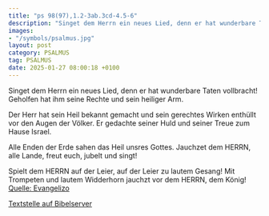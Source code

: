 ```yaml
---
title: "ps 98(97),1.2-3ab.3cd-4.5-6"
description: "Singet dem Herrn ein neues Lied, denn er hat wunderbare Taten vollbracht! Geholfen hat ihm seine Rechte und sein heiliger Arm.  Der Herr hat sein Heil bekannt gemacht und sein gerechtes Wirken enthüllt vor den Augen der Völker. Er gedachte seiner Huld und seiner Treue zum Hau...."
images:
- "/symbols/psalmus.jpg"
layout: post
category: PSALMUS
tag: PSALMUS
date: 2025-01-27 08:00:18 +0100
---
```

Singet dem Herrn ein neues Lied,
denn er hat wunderbare Taten vollbracht!
Geholfen hat ihm seine Rechte
und sein heiliger Arm.

Der Herr hat sein Heil bekannt gemacht
und sein gerechtes Wirken enthüllt vor den Augen der Völker.
Er gedachte seiner Huld
und seiner Treue zum Hause Israel.<!--more-->

Alle Enden der Erde
sahen das Heil unsres Gottes.
Jauchzet dem HERRN, alle Lande, 
freut euch, jubelt und singt!

Spielt dem HERRN auf der Leier, 
auf der Leier zu lautem Gesang!
Mit Trompeten und lautem Widderhorn 
jauchzt vor dem HERRN, dem König!<br>
[Quelle: Evangelizo](https://evangeliumtagfuertag.org/DE/gospel)

[Textstelle auf Bibelserver](https://www.bibleserver.com/EU/ps98(97),1.2-3ab.3cd-4.5-6)

